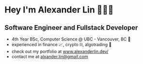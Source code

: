 # Hey I'm Alexander Lin 👨🏽‍💻 

## Software Engineer and Fullstack Developer

* 4th Year BSc, Computer Science @ UBC - Vancouver, BC 🌇
* experienced in finance 📈, crypto ⛓️, algotrading 🤖
* check out my portfolio at www.alexanderlin.dev/
* contact me at [alxander.lin@gmail.com](mailto:alxander.lin@gmail.com)
